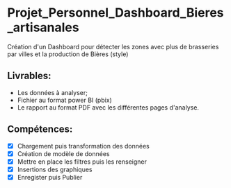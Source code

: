 # Projet_Personnel_Dashboard_Bieres_artisanales
Création d'un Dashboard pour détecter les zones avec plus de brasseries par villes et la production de Bières (style)

## Livrables:
* Les données à analyser;
* Fichier au format power BI (pbix)
* Le rapport au format PDF avec les différentes pages d'analyse.

## Compétences:
- [x] Chargement puis transformation des données
- [x] Création de modèle de données
- [x] Mettre en place les filtres puis les renseigner
- [x] Insertions des graphiques
- [x] Enregister puis Publier

